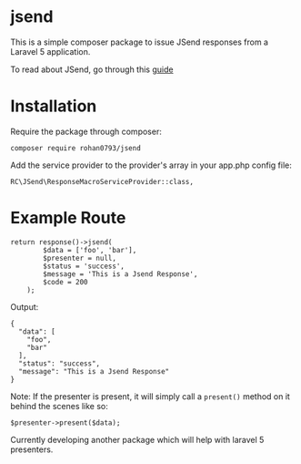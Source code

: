 # jsend

This is a simple composer package to issue JSend responses from a Laravel 5 application.

To read about JSend, go through this [guide](https://labs.omniti.com/labs/jsend)

# Installation

Require the package through composer:

`composer require rohan0793/jsend`

Add the service provider to the provider's array in your app.php config file:

`RC\JSend\ResponseMacroServiceProvider::class,`

# Example Route

```
return response()->jsend(
		$data = ['foo', 'bar'],
		$presenter = null,
		$status = 'success',
		$message = 'This is a Jsend Response',
		$code = 200
	);
```

Output:

```
{
  "data": [
    "foo",
    "bar"
  ],
  "status": "success",
  "message": "This is a Jsend Response"
}
```

Note: If the presenter is present, it will simply call a `present()` method on it behind the scenes like so:

`$presenter->present($data);`

Currently developing another package which will help with laravel 5 presenters.
